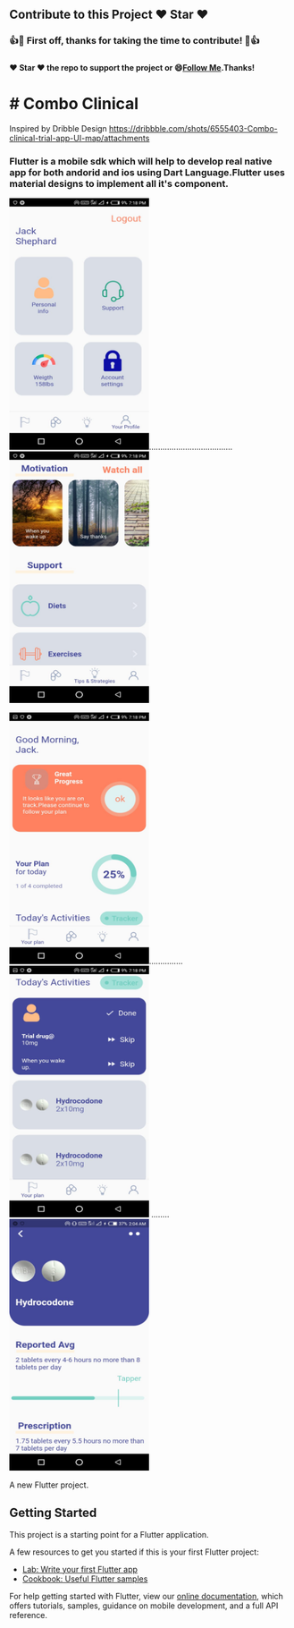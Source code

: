 ## Contribute to this Project :heart: Star :heart:

### :+1::tada: First off, thanks for taking the time to contribute! :tada::+1:

#####
#### :heart: Star :heart: the repo to support the project or :smile:[Follow Me](https://github.com/harsh6768).Thanks!

# # Combo Clinical

Inspired by Dribble Design
https://dribbble.com/shots/6555403-Combo-clinical-trial-app-UI-map/attachments

### Flutter is a mobile sdk which will help to develop real native app for both andorid and ios using Dart Language.Flutter uses material designs to implement all it's component.

<img src="https://github.com/harsh6768/clinical-medicine/blob/master/Images/medicine.jpeg" alt="" 
width="250" height="450" >.....................................
<img src="https://github.com/harsh6768/clinical-medicine/blob/master/Images/medicine1.jpeg" alt="" width="250" height="450" >

<img src="https://github.com/harsh6768/clinical-medicine/blob/master/Images/medicine2.jpeg" alt="" 
width="250" height="450" >...............
<img src="https://github.com/harsh6768/clinical-medicine/blob/master/Images/medicine4.jpeg" alt="" width="250" height="450" >
........ <img src="https://github.com/harsh6768/clinical-medicine/blob/master/Images/medicine5.jpeg" alt="" 
width="250" height="450" >


A new Flutter project.

## Getting Started

This project is a starting point for a Flutter application.

A few resources to get you started if this is your first Flutter project:

- [Lab: Write your first Flutter app](https://flutter.dev/docs/get-started/codelab)
- [Cookbook: Useful Flutter samples](https://flutter.dev/docs/cookbook)

For help getting started with Flutter, view our
[online documentation](https://flutter.dev/docs), which offers tutorials,
samples, guidance on mobile development, and a full API reference.
